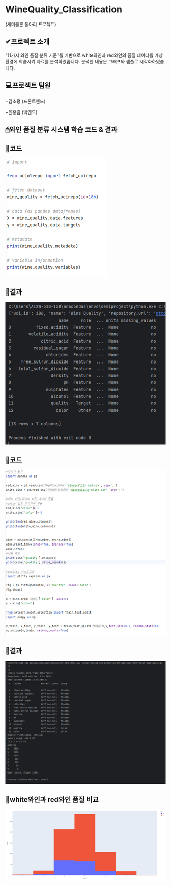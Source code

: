 # WineQuality_Classification 

(세미콜론 동아리 프로젝트)


✔프로젝트 소개
-----
"11가지 와인 품질 분류 기준"를 기반으로 white와인과 red와인의 품질 데이터를 가상환경에 학습시켜 자료를 분석하였습니다. 
분석한 내용은 그래프와 샘플로 시각화하였습니다.


💻프로젝트 팀원
-----
+김소평 (프론트엔드)

+윤홍림 (백엔드)



🖱와인 품질 분류 시스템 학습 코드 & 결과
-----
🍷코드
-----
![와인품질분류코드](https://github.com/so-pyeong/WineQuality_Classification/blob/main/0702wine-5.PNG)

🍷결과
-----
![와인품질분류학습](https://github.com/so-pyeong/WineQuality_Classification/blob/main/0702wine-3.PNG)

🍷코드
-----
![와인코드](https://github.com/so-pyeong/WineQuality_Classification/blob/main/0702wine-6.PNG)

🍷결과
-----
![와인학습](https://github.com/so-pyeong/WineQuality_Classification/blob/main/0702wine-2.PNG)

🍷white와인과 red와인 품질 비교
-----
![비교](https://github.com/so-pyeong/WineQuality_Classification/blob/main/0702wine.PNG)
